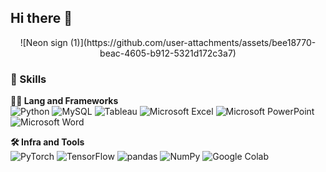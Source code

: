 ## Hi there 👋
<div align="center">
![Neon sign (1)](https://github.com/user-attachments/assets/bee18770-beac-4605-b912-5321d172c3a7)
</div>









### 🦾 Skills
**🧑‍💻 Lang and Frameworks** <br/>
![Python](https://img.shields.io/badge/python-3776AB.svg?&style=for-the-badge&logo=python&logoColor=white)  ![MySQL](https://img.shields.io/badge/mysql-4479A1.svg?&style=for-the-badge&logo=mysql&logoColor=white)   ![Tableau](https://img.shields.io/badge/tableau-E97627.svg?&style=for-the-badge&logo=tableau&logoColor=white)   ![Microsoft Excel](https://img.shields.io/badge/microsoftexcel-217346.svg?&style=for-the-badge&logo=microsoftexcel&logoColor=white)   ![Microsoft PowerPoint](https://img.shields.io/badge/microsoftpowerpoint-B7472A.svg?&style=for-the-badge&logo=microsoftpowerpoint&logoColor=white)   ![Microsoft Word](https://img.shields.io/badge/microsoftword-2B579A.svg?&style=for-the-badge&logo=microsoftword&logoColor=white)   



**🛠️ Infra and Tools** <br/>
![PyTorch](https://img.shields.io/badge/pytorch-EE4C2C.svg?&style=for-the-badge&logo=pytorch&logoColor=white)  ![TensorFlow](https://img.shields.io/badge/tensorflow-FF6F00.svg?&style=for-the-badge&logo=tensorflow&logoColor=white)  ![pandas](https://img.shields.io/badge/pandas-150458.svg?&style=for-the-badge&logo=pandas&logoColor=white)  ![NumPy](https://img.shields.io/badge/numpy-013243.svg?&style=for-the-badge&logo=numpy&logoColor=white)  ![Google Colab](https://img.shields.io/badge/googlecolab-F9AB00.svg?&style=for-the-badge&logo=googlecolab&logoColor=white)   




<!--
**geungjungsu/geungjungsu** is a ✨ _special_ ✨ repository because its `README.md` (this file) appears on your GitHub profile.

Here are some ideas to get you started:

- 🔭 I’m currently working on ...
- 🌱 I’m currently learning ...
- 👯 I’m looking to collaborate on ...
- 🤔 I’m looking for help with ...
- 💬 Ask me about ...
- 📫 How to reach me: ...
- 😄 Pronouns: ...
- ⚡ Fun fact: ...
-->
